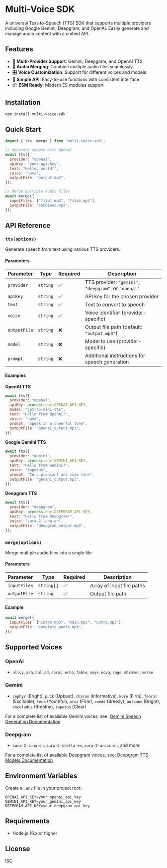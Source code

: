 # Multi-Voice SDK

A universal Text-to-Speech (TTS) SDK that supports multiple providers including Google Gemini, Deepgram, and OpenAI. Easily generate and manage audio content with a unified API.

## Features

- 🎵 **Multi-Provider Support**: Gemini, Deepgram, and OpenAI TTS
- 🔧 **Audio Merging**: Combine multiple audio files seamlessly
- 🎛️ **Voice Customization**: Support for different voices and models
- 🎯 **Simple API**: Easy-to-use functions with consistent interface
- 📦 **ESM Ready**: Modern ES modules support

## Installation

```bash
npm install multi-voice-sdk
```

## Quick Start

```javascript
import { tts, merge } from "multi-voice-sdk";

// Generate speech with OpenAI
await tts({
  provider: "openai",
  apiKey: "your-api-key",
  text: "Hello, world!",
  voice: "nova",
  outputFile: "output.mp3",
});

// Merge multiple audio files
await merge({
  inputFiles: ["file1.mp3", "file2.mp3"],
  outputFile: "combined.mp3",
});
```

## API Reference

### `tts(options)`

Generate speech from text using various TTS providers.

#### Parameters

| Parameter    | Type     | Required | Description                                           |
| ------------ | -------- | -------- | ----------------------------------------------------- |
| `provider`   | `string` | ✅       | TTS provider: `"gemini"`, `"deepgram"`, or `"openai"` |
| `apiKey`     | `string` | ✅       | API key for the chosen provider                       |
| `text`       | `string` | ✅       | Text to convert to speech                             |
| `voice`      | `string` | ✅       | Voice identifier (provider-specific)                  |
| `outputFile` | `string` | ❌       | Output file path (default: `"output.mp3"`)            |
| `model`      | `string` | ❌       | Model to use (provider-specific)                      |
| `prompt`     | `string` | ❌       | Additional instructions for speech generation         |

#### Examples

**OpenAI TTS**

```javascript
await tts({
  provider: "openai",
  apiKey: process.env.OPENAI_API_KEY,
  model: "gpt-4o-mini-tts",
  text: "Hello from OpenAI!",
  voice: "nova",
  prompt: "Speak in a cheerful tone",
  outputFile: "openai_output.mp3",
});
```

**Google Gemini TTS**

```javascript
await tts({
  provider: "gemini",
  apiKey: process.env.GEMINI_API_KEY,
  text: "Hello from Gemini!",
  voice: "iapetus",
  prompt: "In a pleasant and calm tone",
  outputFile: "gemini_output.mp3",
});
```

**Deepgram TTS**

```javascript
await tts({
  provider: "deepgram",
  apiKey: process.env.DEEPGRAM_API_KEY,
  text: "Hello from Deepgram!",
  voice: "aura-2-luna-en",
  outputFile: "deepgram_output.mp3",
});
```

### `merge(options)`

Merge multiple audio files into a single file.

#### Parameters

| Parameter    | Type       | Required | Description               |
| ------------ | ---------- | -------- | ------------------------- |
| `inputFiles` | `string[]` | ✅       | Array of input file paths |
| `outputFile` | `string`   | ✅       | Output file path          |

#### Example

```javascript
await merge({
  inputFiles: ["intro.mp3", "main.mp3", "outro.mp3"],
  outputFile: "complete_audio.mp3",
});
```

## Supported Voices

### OpenAI

- `alloy`, `ash`, `ballad`, `coral`, `echo`, `fable`, `onyx`, `nova`, `sage`, `shimmer`, `verse`

### Gemini

- `zephyr` (Bright), `puck` (Upbeat), `charon` (Informative), `kore` (Firm), `fenrir` (Excitable), `leda` (Youthful), `orus` (Firm), `aoede` (Breezy), `autonoe` (Bright), `enceladus` (Breathy), `iapetus` (Clear)

For a complete list of available Gemini voices, see: [Gemini Speech Generation Documentation](https://ai.google.dev/gemini-api/docs/speech-generation#voices)

### Deepgram

- `aura-2-luna-en`, `aura-2-stella-en`, `aura-2-arcas-en`, and more

For a complete list of available Deepgram voices, see: [Deepgram TTS Models Documentation](https://developers.deepgram.com/docs/tts-models#featured-voices)

## Environment Variables

Create a `.env` file in your project root:

```env
OPENAI_API_KEY=your_openai_api_key
GEMINI_API_KEY=your_gemini_api_key
DEEPGRAM_API_KEY=your_deepgram_api_key
```

## Requirements

- Node.js 16.x or higher

## License

ISC
